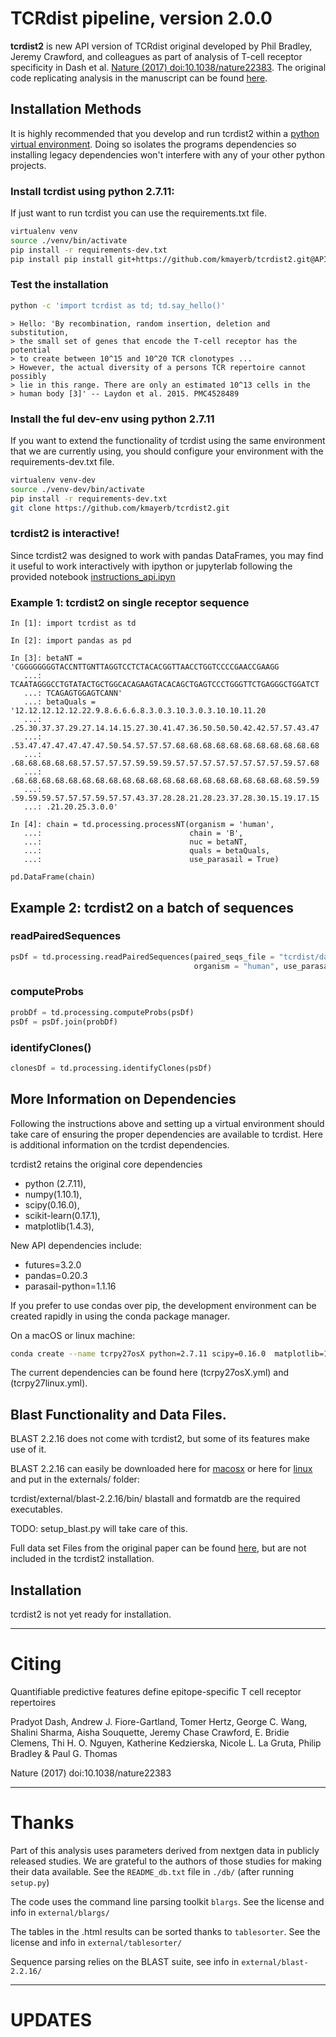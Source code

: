 # TCRdist pipeline, version 2.0.0

**tcrdist2** is new API version of TCRdist original developed by 
Phil Bradley, Jeremy Crawford, and colleagues as part of analysis of T-cell receptor specificity in
Dash et al. [Nature (2017) doi:10.1038/nature22383](https://doi.org/10.1038/nature22383). 
The original code replicating analysis in the manuscript can be found [here](https://github.com/phbradley/tcr-dist). 

## Installation Methods

It is highly recommended that you develop and run tcrdist2 
within a [python virtual environment](https://packaging.python.org/guides/installing-using-pip-and-virtual-environments/). Doing so isolates 
the programs dependencies so installing legacy dependencies won't 
interfere with any of your other python projects. 

### Install tcrdist using python 2.7.11:
If just want to run tcrdist you can use the requirements.txt file.

```bash
virtualenv venv
source ./venv/bin/activate
pip install -r requirements-dev.txt
pip install pip install git+https://github.com/kmayerb/tcrdist2.git@API2
```
### Test the installation
```bash
python -c 'import tcrdist as td; td.say_hello()'
```

```
> Hello: 'By recombination, random insertion, deletion and substitution, 
> the small set of genes that encode the T-cell receptor has the potential 
> to create between 10^15 and 10^20 TCR clonotypes ... 
> However, the actual diversity of a persons TCR repertoire cannot possibly 
> lie in this range. There are only an estimated 10^13 cells in the 
> human body [3]' -- Laydon et al. 2015. PMC4528489
```

### Install the ful dev-env using python 2.7.11
If you want to extend the functionality of tcrdist using the same environment that 
we are currently using, you should configure your environment with the 
requirements-dev.txt file.

```bash
virtualenv venv-dev
source ./venv-dev/bin/activate
pip install -r requirements-dev.txt
git clone https://github.com/kmayerb/tcrdist2.git
```

### tcrdist2 is interactive!

Since tcrdist2 was designed to work with pandas DataFrames, you may find it useful to work 
interactively with ipython or jupyterlab following the provided notebook [instructions_api.ipyn]()

### Example 1: tcrdist2 on single receptor sequence
```ipython
In [1]: import tcrdist as td

In [2]: import pandas as pd

In [3]: betaNT = 'CGGGGGGGGTACCNTTGNTTAGGTCCTCTACACGGTTAACCTGGTCCCCGAACCGAAGG
   ...: TCAATAGGGCCTGTATACTGCTGGCACAGAAGTACACAGCTGAGTCCCTGGGTTCTGAGGGCTGGATCT
   ...: TCAGAGTGGAGTCANN'
   ...: betaQuals = '12.12.12.12.12.22.9.8.6.6.6.8.3.0.3.10.3.0.3.10.10.11.20
   ...: .25.30.37.37.29.27.14.14.15.27.30.41.47.36.50.50.50.42.42.57.57.43.47
   ...: .53.47.47.47.47.47.47.50.54.57.57.57.68.68.68.68.68.68.68.68.68.68.68
   ...: .68.68.68.68.68.57.57.57.57.59.59.59.57.57.57.57.57.57.57.57.59.57.68
   ...: .68.68.68.68.68.68.68.68.68.68.68.68.68.68.68.68.68.68.68.68.68.59.59
   ...: .59.59.59.57.57.57.59.57.57.43.37.28.28.21.28.23.37.28.30.15.19.17.15
   ...: .21.20.25.3.0.0'

In [4]: chain = td.processing.processNT(organism = 'human', 
   ...:                                 chain = 'B',
   ...:                                 nuc = betaNT, 
   ...:                                 quals = betaQuals, 
   ...:                                 use_parasail = True)

pd.DataFrame(chain)
```

## Example 2: tcrdist2 on a batch of sequences

### readPairedSequences

```python
psDf = td.processing.readPairedSequences(paired_seqs_file = "tcrdist/datasets/test_human_pairseqs.tsv", 
                                         organism = "human", use_parasail = True);
```
### computeProbs

```python
probDf = td.processing.computeProbs(psDf)
psDf = psDf.join(probDf)
```

###  identifyClones()
```python
clonesDf = td.processing.identifyClones(psDf)                                         
```



## More Information on Dependencies

Following the instructions above and setting up a virtual environment should take care of ensuring the proper
dependencies are available to tcrdist. Here is additional information on the tcrdist dependencies. 


tcrdist2 retains the original core dependencies
 - python (2.7.11), 
 - numpy(1.10.1),
 - scipy(0.16.0), 
 - scikit-learn(0.17.1), 
 - matplotlib(1.4.3), 

New API dependencies include:
- futures=3.2.0 
- pandas=0.20.3 
- parasail-python=1.1.16

If you prefer to use condas over pip, the development environment can be created rapidly in using the conda package manager. 
 
On a macOS or linux machine:

```bash
conda create --name tcrpy27osX python=2.7.11 scipy=0.16.0  matplotlib=1.4.3 numpy=1.10.1 futures=3.2.0 pandas=0.20.3 parasail-python=1.1.16 scikit-learn=0.17.1 jupyterlab jupyter
```
The current dependencies can be found here (tcrpy27osX.yml) and (tcrpy27linux.yml). 

## Blast Functionality and Data Files. 

BLAST 2.2.16 does not come with tcrdist2, but some of its features make use of it.

BLAST 2.2.16 can easily be downloaded here for [macosx](ftp://ftp.ncbi.nlm.nih.gov/blast/executables/legacy.NOTSUPPORTED/2.2.16/blast-2.2.16-universal-macosx.tar.gz) 
or here for [linux](ftp://ftp.ncbi.nlm.nih.gov/blast/executables/legacy.NOTSUPPORTED/2.2.16/blast-2.2.16-x64-linux.tar.gz) 
and put in the externals/ folder: 

tcrdist/external/blast-2.2.16/bin/
blastall and formatdb are the required executables.

TODO: setup_blast.py will take care of this.

Full data set Files from the original paper can be found 
[here](https://www.dropbox.com/s/kivfp27gbz2m2st/tcrdist_extras_v2.tgz), 
but are not included in the tcrdist2 installation.

##  Installation

tcrdist2 is not yet ready for installation.

---
# Citing

Quantifiable predictive features define epitope-specific T cell receptor repertoires

Pradyot Dash, Andrew J. Fiore-Gartland, Tomer Hertz, George C. Wang, Shalini Sharma, Aisha Souquette, Jeremy Chase Crawford, E. Bridie Clemens, Thi H. O. Nguyen, Katherine Kedzierska, Nicole L. La Gruta, Philip Bradley & Paul G. Thomas

Nature (2017) doi:10.1038/nature22383

---
# Thanks

Part of this analysis uses parameters derived from nextgen data in publicly released studies. We are grateful to the authors of those studies for making their data available. See the `README_db.txt` file in `./db/` (after running `setup.py`)

The code uses the command line parsing toolkit `blargs`. See the license and info in `external/blargs/`

The tables in the .html results can be sorted thanks to `tablesorter`. See the license and info in `external/tablesorter/`

Sequence parsing relies on the BLAST suite, see info in `external/blast-2.2.16/`

---
# UPDATES

